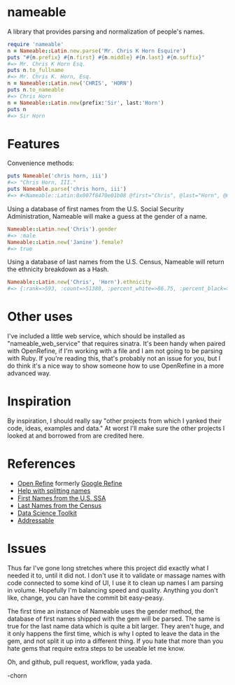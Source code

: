 # nameable

A library that provides parsing and normalization of people's names.

```ruby
require 'nameable'
n = Nameable::Latin.new.parse('Mr. Chris K Horn Esquire')
puts "#{n.prefix} #{n.first} #{n.middle} #{n.last} #{n.suffix}"
#=> Mr. Chris K Horn Esq.
puts n.to_fullname
#=> Mr. Chris K. Horn, Esq.
n = Nameable::Latin.new('CHRIS', 'HORN')
puts n.to_nameable
#=> Chris Horn
n = Nameable::Latin.new(prefix:'Sir', last:'Horn')
puts n
#=> Sir Horn
```

# Features

Convenience methods:
```ruby
puts Nameable('chris horn, iii')
#=> "Chris Horn, III."
puts Nameable.parse('chris horn, iii')
#=> #<Nameable::Latin:0x007f8470e01b08 @first="Chris", @last="Horn", @middle=nil, @prefix=nil, @suffix="III.">
```
Using a database of first names from the U.S. Social Security Administration, Nameable will make a guess at the gender of a name.

```ruby
Nameable::Latin.new('Chris').gender
#=> :male
Nameable::Latin.new('Janine').female?
#=> true
```
Using a database of last names from the U.S. Census, Nameable will return the ethnicity breakdown as a Hash. 
```ruby
Nameable::Latin.new('Chris', 'Horn').ethnicity
#=> {:rank=>593, :count=>51380, :percent_white=>86.75, :percent_black=>8.31, :percent_asian_pacific_islander=>0.84, :percent_american_indian_alaska_native=>1.16, :percent_two_or_more_races=>1.46, :percent_hispanic=>1.48}
```

# Other uses

I've included a little web service, which should be installed as "nameable_web_service" that requires sinatra.  It's been handy when paired with OpenRefine, if I'm working with a file and I am not going to be parsing with Ruby.  If you're reading this, that's probably not an issue for you, but I do think it's a nice way to show someone how to use OpenRefine in a more advanced way.

# Inspiration

By inspiration, I should really say "other projects from which I yanked their code, ideas, examples and data." At worst I'll make sure the other projects I looked at and borrowed from are credited here.

# References

* [Open Refine](http://openrefine.org/) formerly [Google Refine](https://code.google.com/p/google-refine/)
* [Help with splitting names](http://www.onlineaspect.com/2009/08/17/splitting-names/)
* [First Names from the U.S. SSA](http://www.ssa.gov/oact/babynames/limits.html)
* [Last Names from the Census](http://www.census.gov/genealogy/www/data/2000surnames/index.html)
* [Data Science Toolkit](https://github.com/petewarden/dstk)
* [Addressable](https://github.com/sporkmonger/addressable)

# Issues

Thus far I've gone long stretches where this project did exactly what I needed it to, until it did not.  I don't use it to validate or massage names with code connected to some kind of UI, I use it to clean up names I am parsing in volume.  Hopefully I'm balancing speed and quality.  Anything you don't like, change, you can have the commit bit easy-peasy.

The first time an instance of Nameable uses the gender method, the database of first names shipped with the gem will be parsed.  The same is true for the last name data which is quite a bit larger.  They aren't huge, and it only happens the first time, which is why I opted to leave the data in the gem, and not split it up into a different thing.  If you hate that more than you hate gems that require extra steps to be useable let me know.

Oh, and github, pull request, workflow, yada yada.

-chorn
